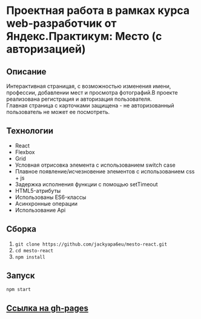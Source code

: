 # Проектная работа в рамках курса web-разработчик от Яндекс.Практикум: Место (с авторизацией)

## Описание
Интерактивная страницая, с возможностью изменения имени, профессии, добавлении мест и просмотра фотографий.В проекте реализована регистрация и авторизация пользователя.  
Главная страница с карточками защищена - не авторизованный пользователь не может ее посмотреть. 

## Технологии

- React
- Flexbox
- Grid
- Условная отрисовка элемента с использованием switch case
- Плавное появление/исчезновение элементов с использованием css + js
- Задержка исполнения функции с помощью setTimeout
- HTML5-атрибуты
- Использованы ES6-классы
- Асинхронные операции
- Использование Api

## Сборка

1. `git clone https://github.com/jackyapa6eu/mesto-react.git`
2. `cd mesto-react`
3. `npm install`  

## Запуск  
`npm start`  

## [Ссылка на gh-pages](https://jackyapa6eu.github.io/react-mesto-auth/)
